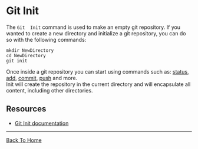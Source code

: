#  Git Init
The  `Git  Init`  command  is  used  to  make  an  empty  git  repository.
If  you wanted    to  create  a   new directory   and initialize  a   git repository,     you can do  so  with  the  following  commands:
```
mkdir NewDirectory
cd NewDirectory
git init
```
Once  inside  a  git  repository  you  can  start  using  commands  such  as:
[status](./status.md),
[add](./add.md),
[commit](./commit),
[push](./push.md)
and more.  
Init will create the repository in the current directory and will encapsulate all content, including other directories.
## Resources
-  [Git Init documentation](https://git-scm.com/docs/git-init)
--- 
[Back To Home](../readme.md)